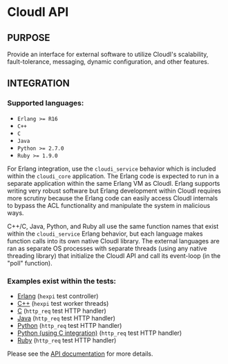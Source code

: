 # CloudI API

## PURPOSE

Provide an interface for external software to utilize CloudI's scalability,
fault-tolerance, messaging, dynamic configuration, and other features.

## INTEGRATION

### Supported languages:

* `Erlang >= R16`
* `C++`
* `C`
* `Java`
* `Python >= 2.7.0`
* `Ruby >= 1.9.0`

For Erlang integration, use the `cloudi_service` behavior which is included
within the `cloudi_core` application.  The Erlang code is expected to run
in a separate application within the same Erlang VM as CloudI.  Erlang
supports writing very robust software but Erlang development within CloudI
requires more scrutiny because the Erlang code can easily access CloudI
internals to bypass the ACL functionality and manipulate the system in
malicious ways.

C++/C, Java, Python, and Ruby all use the same function names that exist within
the `cloudi_service` Erlang behavior, but each language makes function calls
into its own native CloudI library.  The external languages are ran as separate
OS processes with separate threads (using any native threading library) that
initialize the CloudI API and call its event-loop (in the "poll" function).

### Examples exist within the tests:

* [Erlang](https://github.com/okeuday/CloudI/blob/master/src/tests/hexpi/src/cloudi_service_hexpi.erl) (`hexpi` test controller)
* [C++](https://github.com/okeuday/CloudI/blob/master/src/tests/hexpi/cxx_src/main.cpp) (`hexpi` test worker threads)
* [C](https://github.com/okeuday/CloudI/blob/master/src/tests/http_req/c_src/main.c) (`http_req` test HTTP handler)
* [Java](https://github.com/okeuday/CloudI/tree/master/src/tests/http_req/org/cloudi/tests/http_req) (`http_req` test HTTP handler)
* [Python](https://github.com/okeuday/CloudI/blob/master/src/tests/http_req/http_req.py) (`http_req` test HTTP handler)
* [Python (using C integration)](https://github.com/okeuday/CloudI/blob/master/src/tests/http_req/http_req_c.py) (`http_req` test HTTP handler)
* [Ruby](https://github.com/okeuday/CloudI/blob/master/src/tests/http_req/http_req.rb) (`http_req` test HTTP handler)

Please see the [API documentation](http://cloudi.org/api.html) for more details.

